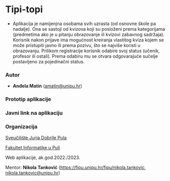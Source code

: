 # Tipi-topi
- Aplikacija je namijenjna osobama svih uzrasta (od osnovne škole pa nadalje). Ona se sastoji od kvizova koji su posloženi prema kategorijama (predmetima ako je u pitanju obrazovanje ili kvizovi zabavnog sadržaja). Korisnik nakon prijave ima mogućnost kreiranja vlastitog kviza kojem se može pristupiti javno ili prema pozivu, što se najviše koristi u obrazovanju. Prilikom registracije korisnik odabire svoj status (učenik, profesor ili ostali). Prema odabiru mu se otvara odgovarajuće sučelje postavljeno za pojedinačni status.   

### **Autor**

- **Anđela Matin** (amatin@unipu.hr)

### **Prototip aplikacije**

### **Javni link na aplikaciju**

### **Organizacija**

[Sveučilište Jurja Dobrile Pula](https://www.unipu.hr)

[Fakultet Informatike u Puli](https://fipu.unipu.hr)

Web aplikacije, ak.god.2022./2023.

Mentor: **Nikola Tanković** (https://fipu.unipu.hr/fipu/nikola.tankovic, 	nikola.tankovic@unipu.hr)
